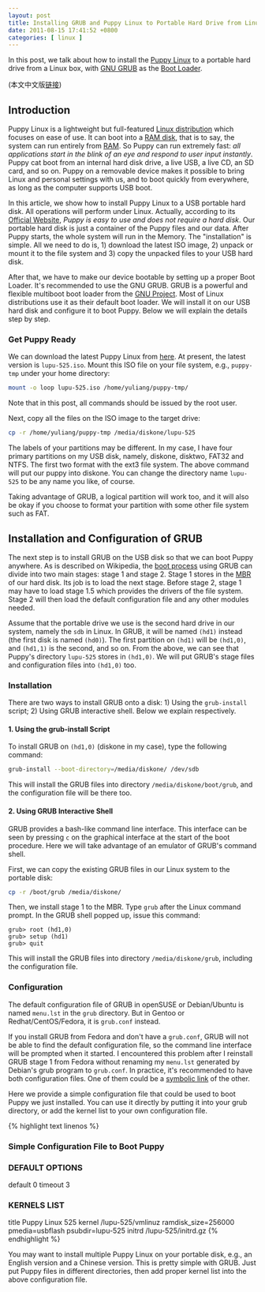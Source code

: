 ```yaml
---
layout: post
title: Installing GRUB and Puppy Linux to Portable Hard Drive from Linux
date: 2011-08-15 17:41:52 +0800
categories: [ linux ]
---
```


In this post, we talk about how to install the [Puppy Linux][puppylinux] to a portable hard drive from a Linux box, with [GNU GRUB][grub] as the [Boot Loader][bootloader].

<!-- more -->

(本文中文版[链接][chinese])

## Introduction

Puppy Linux is a lightweight but full-featured [Linux distribution][linux-dist] which focuses on ease of use. It can boot into a [RAM disk][ramdisk], that is to say,
the system can run entirely from [RAM][ram]. So Puppy can run extremely fast: *all applications start in the blink of an eye and respond to user input instantly*.
Puppy cat boot from an internal hard disk drive, a live USB, a live CD, an SD card, and so on.
Puppy on a removable device makes it possible to bring Linux and personal settings with us, and to boot quickly from everywhere,
as long as the computer supports USB boot.

In this article, we show how to install Puppy Linux to a USB portable hard disk. All operations will perform under Linux.
Actually, according to its [Official Website][puppylinux-inst], *Puppy is easy to use and does not require a hard disk*.
Our portable hard disk is just a container of the Puppy files and our data. After Puppy starts, the whole system will run in the Memory.
The "installation" is simple.
All we need to do is, 1) download the latest ISO image, 2) unpack or mount it to the file system and 3) copy the unpacked files to your USB hard disk.

After that, we have to make our device bootable by setting up a proper Boot Loader. It's recommended to use the GNU GRUB.
GRUB is a powerful and flexible multiboot boot loader from the [GNU Project][gnu-proj]. Most of Linux distributions use it as their default boot loader.
We will install it on our USB hard disk and configure it to boot Puppy. Below we will explain the details step by step.

### Get Puppy Ready

We can download the latest Puppy Linux from [here][puppy-down]. At present, the latest version is `lupu-525.iso`.
Mount this ISO file on your file system, e.g., `puppy-tmp` under your home directory:

``` bash
mount -o loop lupu-525.iso /home/yuliang/puppy-tmp/
```

Note that in this post, all commands should be issued by the root user.

Next, copy all the files on the ISO image to the target drive:

``` bash
cp -r /home/yuliang/puppy-tmp /media/diskone/lupu-525
```

The labels of your partitions may be different. In my case, I have four primary partitions on my USB disk, namely, diskone,  disktwo, FAT32 and NTFS.
The first two format with the ext3 file system. The above command will put our puppy into diskone.
You can change the directory name `lupu-525` to be any name you like, of course.

Taking advantage of GRUB, a logical partition will work too, and it will also be okay if you choose to format your partition with some other file system such as FAT.

## Installation and Configuration of GRUB

The next step is to install GRUB on the USB disk so that we can boot Puppy anywhere.
As is described on Wikipedia, the [boot process][boot-process] using GRUB can divide into two main stages: stage 1 and stage 2.
Stage 1 stores in the [MBR][mbr] of our hard disk. Its job is to load the next stage.
Before stage 2, stage 1 may have to load stage 1.5 which provides the drivers of the file system.
Stage 2 will then load the default configuration file and any other modules needed.

Assume that the portable drive we use is the second hard drive in our system, namely the `sdb` in Linux.
In GRUB, it will be named `(hd1)` instead (the first disk is named `(hd0)`). The first partition on `(hd1)` will be `(hd1,0)`, and `(hd1,1)` is the second, and so on.
From the above, we can see that Puppy's directory `lupu-525` stores in `(hd1,0)`. We will put GRUB's stage files and configuration files into `(hd1,0)` too.

### Installation

There are two ways to install GRUB onto a disk: 1) Using the `grub-install` script; 2) Using GRUB interactive shell. Below we explain respectively.

#### 1. Using the grub-install Script

To install GRUB on `(hd1,0)` (diskone in my case), type the following command:

``` bash
grub-install --boot-directory=/media/diskone/ /dev/sdb
```

This will install the GRUB files into directory `/media/diskone/boot/grub`, and the configuration file will be there too.

#### 2. Using GRUB Interactive Shell

GRUB provides a bash-like command line interface. This interface can be seen by pressing `c` on the graphical interface at the start of the boot procedure.
Here we will take advantage of an emulator of GRUB's command shell.

First, we can copy the existing GRUB files in our Linux system to the portable disk:

``` bash
cp -r /boot/grub /media/diskone/
```

Then, we install stage 1 to the MBR. Type `grub` after the Linux command prompt. In the GRUB shell popped up, issue this command:

``` text
grub> root (hd1,0)
grub> setup (hd1)
grub> quit
```

This will install the GRUB files into directory `/media/diskone/grub`, including the configuration file.

### Configuration

The default configuration file of GRUB in openSUSE or Debian/Ubuntu is named `menu.lst` in the `grub` directory.
But in Gentoo or Redhat/CentOS/Fedora, it is `grub.conf` instead.

If you install GRUB from Fedora and don't have a `grub.conf`, GRUB will not be able to find the default configuration file,
so the command line interface will be prompted when it started.
I encountered this problem after I reinstall GRUB stage 1 from Fedora without renaming my `menu.lst` generated by Debian's grub program to `grub.conf`.
In practice, it's recommended to have both configuration files. One of them could be a [symbolic link][s-link] of the other.

Here we provide a simple configuration file that could be used to boot Puppy we just installed.
You can use it directly by putting it into your grub directory, or add the kernel list to your own configuration file.

{% highlight text linenos %}
### Simple Configuration File to Boot Puppy
### DEFAULT OPTIONS
default		0
timeout		3
### KERNELS LIST
title Puppy Linux 525
kernel /lupu-525/vmlinuz ramdisk_size=256000 pmedia=usbflash psubdir=lupu-525
initrd /lupu-525/initrd.gz
{% endhighlight %}

You may want to install multiple Puppy Linux on your portable disk, e.g., an English version and a Chinese version.
This is pretty simple with GRUB. Just put Puppy files in different directories, then add proper kernel list into the above configuration file.

[puppylinux]:           http://puppylinux.org/
[puppylinux-inst]:      http://puppylinux.org/main/How%20NOT%20to%20install%20Puppy.htm
[grub]:                 http://www.gnu.org/software/grub/
[bootloader]:           http://en.wikipedia.org/wiki/Booting#Boot_loader
[linux-dist]:           http://en.wikipedia.org/wiki/Linux_distribution
[ramdisk]:              http://en.wikipedia.org/wiki/Ramdisk
[gnu-proj]:             http://www.gnu.org/
[puppy-down]:           http://puppylinux.org/main/Download%20Latest%20Release.htm
[mbr]:                  http://en.wikipedia.org/wiki/Master_boot_record
[boot-process]:         http://en.wikipedia.org/wiki/GNU_GRUB#Boot_process
[s-link]:               http://en.wikipedia.org/wiki/Symbolic_link
[chinese]:              /linux/2011/08/16/installing-grub-and-puppy-linux-to-portable-hard-drive-from-linux-chs/
[ram]:                  http://en.wikipedia.org/wiki/RAM
